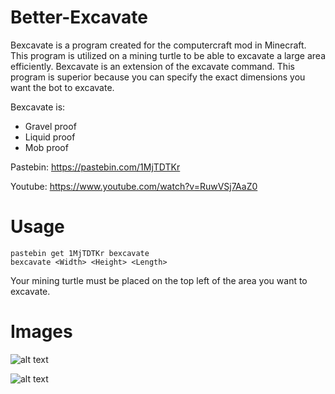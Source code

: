# Better-Excavate
Bexcavate is a program created for the computercraft mod in Minecraft. This program is utilized on a mining turtle to be able to excavate a large area efficiently. Bexcavate is an extension of the excavate command. This program is superior because you can specify the exact dimensions you want the bot to excavate. 

Bexcavate is:
- Gravel proof
- Liquid proof
- Mob proof

Pastebin: https://pastebin.com/1MjTDTKr

Youtube: https://www.youtube.com/watch?v=RuwVSj7AaZ0

# Usage
```
pastebin get 1MjTDTKr bexcavate
bexcavate <Width> <Height> <Length>
```
Your mining turtle must be placed on the top left of the area you want to excavate.

# Images

![alt text](https://github.com/sunset-developer/Better-Excavate/blob/master/images/bescavate1.png)

![alt text](https://github.com/sunset-developer/Better-Excavate/blob/master/images/bescavate2.png)
